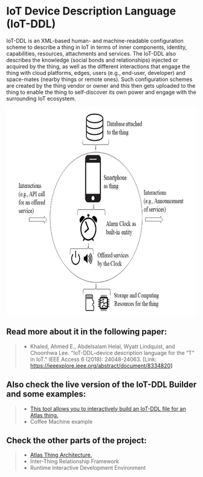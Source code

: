 # IoT Device Description Language (IoT-DDL)
IoT-DDL is an XML-based human- and machine-readable configuration scheme to describe a thing in IoT in terms of inner components, identity, capabilities, resources, attachments and services. The IoT-DDL also describes the knowledge (social bonds and relationships) injected or acquired by the thing, as well as the different interactions that engage the thing with cloud platforms, edges, users (e.g., end-user, developer) and space-mates (nearby things or remote ones). Such configuration schemes are created by the thing vendor or owner and this then gets uploaded to the thing to enable the thing to self-discover its own power and engage with the surrounding IoT ecosystem.


<p align="center">
  <img src="https://github.com/AtlasFramework/IoT-DDL/blob/master/Resources/ThingTaxnomy.jpg" width="700" height="550" title="The Architecture">
</p>

## Read more about it in the following paper:
> - Khaled, Ahmed E., Abdelsalam Helal, Wyatt Lindquist, and Choonhwa Lee. "IoT-DDL–device description language for the “T” in IoT." IEEE Access 6 (2018): 24048-24063. [Link: https://ieeexplore.ieee.org/abstract/document/8334820]


## Also check the live version of the IoT-DDL Builder and some examples:
> - [This tool allows you to interactively build an IoT-DDL file for an Atlas thing.](https://atlasframework.github.io/IoT-DDL/builder.html)
> - Coffee Machine example


## Check the other parts of the project:
> - [Atlas Thing Architecture.](https://github.com/AtlasFramework/Atlas-Thing-Architecture)
> - Inter-Thing Relationship Framework
> - Runtime Interactive Development Environment
